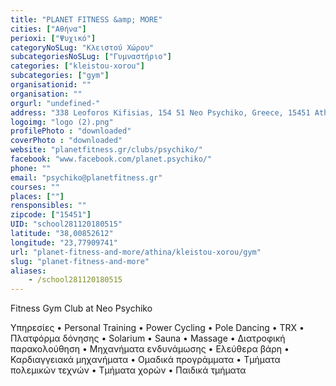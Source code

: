 ```yaml
---
title: "PLANET FITNESS &amp; MORE"
cities: ["Αθήνα"]
perioxi: ["Ψυχικό"]
categoryNoSLug: "Κλειστού Χώρου"
subcategoriesNoSLug: ["Γυμναστήριο"]
categories: ["kleistou-xorou"]
subcategories: ["gym"]
organisationid: ""
organisation: ""
orgurl: "undefined-"
address: "338 Leoforos Kifisias, 154 51 Neo Psychiko, Greece, 15451 Athens, Greece"
logoimg: "logo (2).png"
profilePhoto : "downloaded"
coverPhoto : "downloaded"
website: "planetfitness.gr/clubs/psychiko/"
facebook: "www.facebook.com/planet.psychiko/"
phone: ""
email: "psychiko@planetfitness.gr"
courses: ""
places: [""]
rensponsibles: ""
zipcode: ["15451"]
UID: "school281120180515"
latitude: "38,00852612"
longitude: "23,77909741"
url: "planet-fitness-and-more/athina/kleistou-xorou/gym"
slug: "planet-fitness-and-more"
aliases:
    - /school281120180515
---
```



Fitness Gym Club at Neo Psychiko

Υπηρεσίες • Personal Training • Power Cycling • Pole Dancing • TRX • Πλατφόρμα δόνησης • Solarium • Sauna • Massage • Διατροφική παρακολούθηση • Μηχανήματα ενδυνάμωσης • Ελεύθερα βάρη • Καρδιαγγειακά μηχανήματα • Ομαδικά προγράμματα • Τμήματα πολεμικών τεχνών • Τμήματα χορών • Παιδικά τμήματα